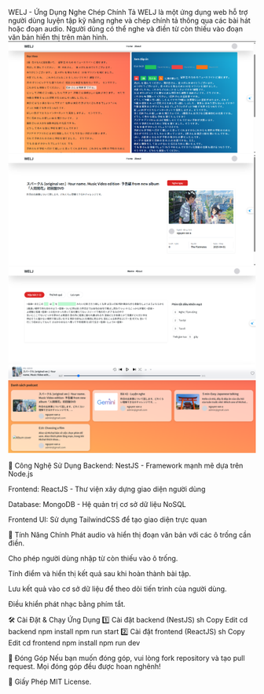 WELJ - Ứng Dụng Nghe Chép Chính Tả
WELJ là một ứng dụng web hỗ trợ người dùng luyện tập kỹ năng nghe và chép chính tả thông qua các bài hát hoặc đoạn audio. Người dùng có thể nghe và điền từ còn thiếu vào đoạn văn bản hiển thị trên màn hình.
![Mô tả hình ảnh](images/podcast-result.png)
![Mô tả hình ảnh](images/podcast-detail.png)
![Mô tả hình ảnh](images/podcast-listen.png)
![Mô tả hình ảnh](images/podcast-list.png)


🚀 Công Nghệ Sử Dụng
Backend: NestJS - Framework mạnh mẽ dựa trên Node.js

Frontend: ReactJS - Thư viện xây dựng giao diện người dùng

Database: MongoDB - Hệ quản trị cơ sở dữ liệu NoSQL

Frontend UI: Sử dụng TailwindCSS để tạo giao diện trực quan

🎯 Tính Năng Chính
Phát audio và hiển thị đoạn văn bản với các ô trống cần điền.

Cho phép người dùng nhập từ còn thiếu vào ô trống.

Tính điểm và hiển thị kết quả sau khi hoàn thành bài tập.

Lưu kết quả vào cơ sở dữ liệu để theo dõi tiến trình của người dùng.

Điều khiển phát nhạc bằng phím tắt.



🛠 Cài Đặt & Chạy Ứng Dụng
1️⃣ Cài đặt backend (NestJS)
sh
Copy
Edit
cd backend
npm install
npm run start
2️⃣ Cài đặt frontend (ReactJS)
sh
Copy
Edit
cd frontend
npm install
npm run dev

🤝 Đóng Góp
Nếu bạn muốn đóng góp, vui lòng fork repository và tạo pull request. Mọi đóng góp đều được hoan nghênh!

📜 Giấy Phép
MIT License.